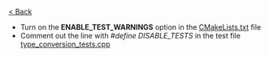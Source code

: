 [< Back](../../README.md)

* Turn on the **ENABLE_TEST_WARNINGS** option in the [CMakeLists.txt](CMakeLists.txt) file
* Comment out the line with *#define DISABLE_TESTS* in the test
  file [type_conversion_tests.cpp](type_conversion_tests.cpp)
